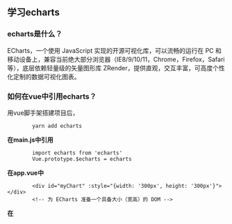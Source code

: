 ## 学习echarts

### echarts是什么？

ECharts，一个使用 JavaScript 实现的开源可视化库，可以流畅的运行在 PC 和移动设备上，兼容当前绝大部分浏览器（IE8/9/10/11，Chrome，Firefox，Safari等），底层依赖轻量级的矢量图形库 ZRender，提供直观，交互丰富，可高度个性化定制的数据可视化图表。


### 如何在vue中引用echarts？

用vue脚手架搭建项目后，
    
            yarn add echarts

**在main.js中引用**

            import echarts from 'echarts'
            Vue.prototype.$echarts = echarts 

**在app.vue中**

            <div id="myChart" :style="{width: '300px', height: '300px'}"></div>
            <!-- 为 ECharts 准备一个具备大小（宽高）的 DOM -->


**在<script>中**
                        data () {
                return {
                msg: 'Welcome to Your Vue.js App'
                }
            },
            mounted(){
                this.drawLine();
            },
            methods: {
                drawLine(){
                     基于准备好的dom，初始化echarts实例
                    let myChart = this.$echarts.init(document.getElementById('myChart'))
                     绘制图表
                    myChart.setOption({
                        title: { text: '京东双十一手机销量环形图' },
                        tooltip: {
                        trigger: 'item',
                        formatter: "{a} <br/>{b}: {c} ({d}%)"
                        },
                series: [
                    {
                        name:'手机品牌',
                        type:'pie',
                        radius: ['50%', '70%'],
                        avoidLabelOverlap: false,
                        label: {
                            normal: {
                                show: false,
                                position: 'center'
                            },
                            emphasis: {
                                show: true,
                                textStyle: {
                                    fontSize: '30',
                                    fontWeight: 'bold'
                                }
                            }
                        },
                        labelLine: {
                            normal: {
                                show: false
                            }
                        },
                        data:[
                            {value:800, name:'华为'},
                            {value:500, name:'OPPO'},
                            {value:300, name:'vivo'},
                            {value:135, name:'魅族'},
                            {value:1200, name:'小米'},
                            {value:700, name:'苹果'}
                        ]
                    }
                ]
                    });
                }
            }
